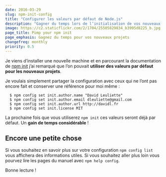 ```yaml
---
date: 2016-03-29
slug: npm-init-config
title: "Configurer les valeurs par défaut de Node.js"
description: "Gagner du temps lors de l’initialisation de vos nouveaux projets avec node.js en configurant les valeures par défaut"
image: https://c2.staticflickr.com/2/1704/25505829834_b3995d8225_b.jpg
page_title: Pimp your npm init
page_emphasis: Gagnez du temps pour vos nouveaux projets
changefreq: monthly
priority: 0.5
---
```


Je viens d’installer une nouvelle machine et en parcourant la documentation de [npm init](https://docs.npmjs.com/cli/init) j’ai remarqué que l’on pouvait __utiliser des valeurs par défaut pour les nouveaux projets__.

Je voulais simplement partager la configuration avec ceux qui ne l’ont pas encore fait et conserver une référence pour moi même :

~~~shell
  $ npm config set init.author.name "David Leuliette"
  $ npm config set init.author.email dleuliette@gmail.com
  $ npm config set init.author.url http://davidl.fr
  $ npm config set init.license MIT
~~~

La prochaine fois que vous utiliserez `npm init` ces valeurs seront déjà par défaut. Un __gain de temps considérable__ !

## Encore une petite chose

Si vous souhaitez en savoir plus sur votre configuration `npm config list` vous affichera des informations utiles. Si vous souhaitez aller plus loin vous pourvez lire les pages du manuel avec `npm help config`.

Bonne lecture !

